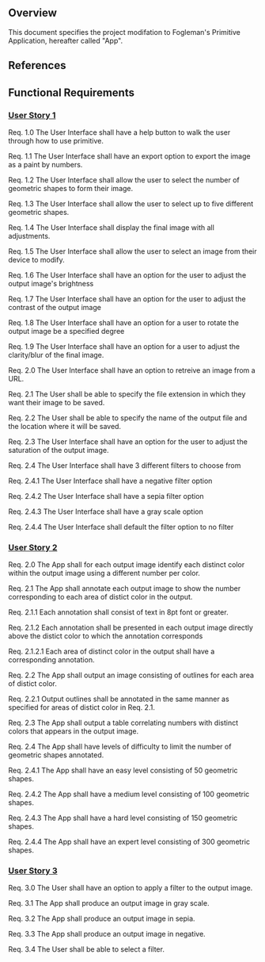 ## Overview

This document specifies the project modifation to Fogleman's Primitive Application, hereafter called "App".

## References

## Functional Requirements

### [User Story 1 ](features.md "Ref. Features And User Stories")

Req. 1.0 The User Interface shall have a help button to walk the user through how to use primitive.

Req. 1.1 The User Interface shall have an export option to export the image as a paint by numbers.

Req. 1.2 The User Interface shall allow the user to select the number of geometric shapes to form their image.

Req. 1.3 The User Interface shall allow the user to select up to five different geometric shapes.

Req. 1.4 The User Interface shall display the final image with all adjustments.

Req. 1.5 The User Interface shall allow the user to select an image from their device to modify.

Req. 1.6 The User Interface shall have an option for the user to adjust the output image's brightness

Req. 1.7 The User Interface shall have an option for the user to adjust the contrast of the output image

Req. 1.8 The User Interface shall have an option for a user to rotate the output image be a specified degree

Req. 1.9 The User Interface shall have an option for a user to adjust the clarity/blur of the final image.

Req. 2.0 The User Interface shall have an option to retreive an image from a URL.

Req. 2.1 The User shall be able to specify the file extension in which they want their image to be saved.

Req. 2.2 The User shall be able to specify the name of the output file and the location where it will be saved.

Req. 2.3 The User Interface shall have an option for the user to adjust the saturation of the output image.

Req. 2.4 The User Interface shall have 3 different filters to choose from

Req. 2.4.1 The User Interface shall have a negative filter option

Req. 2.4.2 The User Interface shall have a sepia filter option

Req. 2.4.3 The User Interface shall have a gray scale option

Req. 2.4.4 The User Interface shall default the filter option to no filter


### [User Story 2 ](features.md "Ref. Features And User Stories")


Req. 2.0 The App shall for each output image identify each distinct color within the output image using a different number per color.

Req. 2.1 The App shall annotate each output image to show the number corresponding to each area of distict color in the output.

Req. 2.1.1 Each annotation shall consist of text in 8pt font or greater.

Req. 2.1.2 Each annotation shall be presented in each output image directly above the distict color to which the annotation corresponds

Req. 2.1.2.1 Each area of distinct color in the output shall have a corresponding annotation.

Req. 2.2 The App shall output an image consisting of outlines for each area of distict color.
 
Req. 2.2.1 Output outlines shall be annotated in the same manner as specified for areas of distict color in Req. 2.1.

Req. 2.3 The App shall output a table correlating numbers with distinct colors that appears in the output image.

Req. 2.4 The App shall have levels of difficulty to limit the number of geometric shapes annotated.

Req. 2.4.1 The App shall have an easy level consisting of 50 geometric shapes.

Req. 2.4.2 The App shall have a medium level consisting of 100 geometric shapes.

Req. 2.4.3 The App shall have a hard level consisting of 150 geometric shapes. 

Req. 2.4.4 The App shall have an expert level consisting of 300 geometric shapes. 


### [User Story 3 ](features.md "Ref. Features And User Stories")


Req. 3.0 The User shall have an option to apply a filter to the output image. 

Req. 3.1 The App shall produce an output image in gray scale.

Req. 3.2 The App shall produce an output image in sepia. 

Req. 3.3 The App shall produce an output image in negative.

Req. 3.4 The User shall be able to select a filter.

